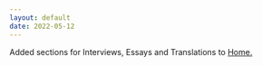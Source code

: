```yaml
---
layout: default
date: 2022-05-12
---
```


Added sections for Interviews, Essays and Translations to [Home.](/)
